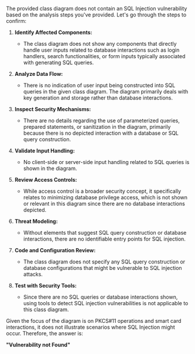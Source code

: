 The provided class diagram does not contain an SQL Injection vulnerability based on the analysis steps you've provided. Let's go through the steps to confirm:

1. **Identify Affected Components:** 
   - The class diagram does not show any components that directly handle user inputs related to database interactions such as login handlers, search functionalities, or form inputs typically associated with generating SQL queries.

2. **Analyze Data Flow:**
   - There is no indication of user input being constructed into SQL queries in the given class diagram. The diagram primarily deals with key generation and storage rather than database interactions.

3. **Inspect Security Mechanisms:**
   - There are no details regarding the use of parameterized queries, prepared statements, or sanitization in the diagram, primarily because there is no depicted interaction with a database or SQL query construction.

4. **Validate Input Handling:**
   - No client-side or server-side input handling related to SQL queries is shown in the diagram.

5. **Review Access Controls:**
   - While access control is a broader security concept, it specifically relates to minimizing database privilege access, which is not shown or relevant in this diagram since there are no database interactions depicted.

6. **Threat Modeling:**
   - Without elements that suggest SQL query construction or database interactions, there are no identifiable entry points for SQL injection.

7. **Code and Configuration Review:**
   - The class diagram does not specify any SQL query construction or database configurations that might be vulnerable to SQL injection attacks.

8. **Test with Security Tools:**
   - Since there are no SQL queries or database interactions shown, using tools to detect SQL injection vulnerabilities is not applicable to this class diagram.

Given the focus of the diagram is on PKCS#11 operations and smart card interactions, it does not illustrate scenarios where SQL Injection might occur. Therefore, the answer is:

**"Vulnerability not Found"**